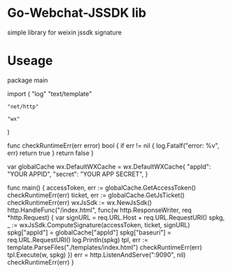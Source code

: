# Go-Webchat-JSSDK lib
simple library for weixin jssdk signature

# Useage

package main

import (
	"log"
	"text/template"

	"net/http"

	"wx"
)

func checkRuntimeErr(err error) bool {
	if err != nil {
		log.Fatalf("error: %v", err)
		return true
	}
	return false
}

var globalCache wx.DefaultWXCache = wx.DefaultWXCache{
	"appId":  "YOUR APPID",
	"secret": "YOUR APP SECRET",
}

func main() {
	accessToken, err := globalCache.GetAccessToken()
	checkRuntimeErr(err)
	ticket, err := globalCache.GetJsTicket()
	checkRuntimeErr(err)
	wxJsSdk := wx.NewJsSdk()
	http.HandleFunc("/index.html", func(w http.ResponseWriter, req *http.Request) {
		var signURL = req.URL.Host + req.URL.RequestURI()
		spkg, _ := wxJsSdk.ComputeSignature(accessToken, ticket, signURL)
		spkg["appId"] = globalCache["appId"]
		spkg["baseuri"] = req.URL.RequestURI()
		log.Println(spkg)
		tpl, err := template.ParseFiles("./templates/index.html")
		checkRuntimeErr(err)
		tpl.Execute(w, spkg)
	})
	err = http.ListenAndServe(":9090", nil)
	checkRuntimeErr(err)
}
